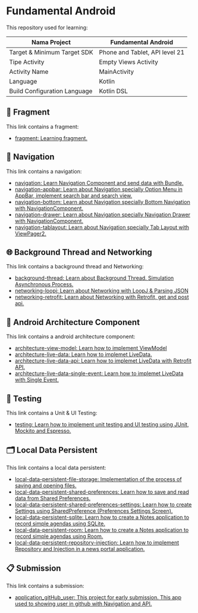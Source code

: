 # Fundamental Android

This repository used for learning:


| Nama Project                  | Fundamental Android            |
|-------------------------------|--------------------------------|
| Target & Minimum Target SDK   | Phone and Tablet, API level 21 |
| Tipe Activity                 | Empty Views Activity           | 
| Activity Name                 | MainActivity                   |
| Language                      | Kotlin                         |
| Build Configuration Language  | Kotlin DSL                     |

## 📱 Fragment

This link contains a fragment:

- [fragment: Learning fragment.](https://github.com/kisahtegar/FundamentalAndroid/tree/fragment)

## 🧭 Navigation

This link contains a navigation:

- [navigation: Learn Navigation Component and send data with Bundle.](https://github.com/kisahtegar/FundamentalAndroid/tree/navigation)
- [navigation-appbar: Learn about Navigation specially Option Menu in AppBar, implement search bar and search view.](https://github.com/kisahtegar/FundamentalAndroid/tree/navigation-appbar)
- [navigation-bottom: Learn about Navigation specially Bottom Navigation with NavigationComponent.](https://github.com/kisahtegar/FundamentalAndroid/tree/navigation-bottom)
- [navigation-drawer: Learn about Navigation specially Navigation Drawer with NavigationComponent.](https://github.com/kisahtegar/FundamentalAndroid/tree/navigation-drawer)
- [navigation-tablayout: Learn about Navigation specially Tab Layout with ViewPager2.](https://github.com/kisahtegar/FundamentalAndroid/tree/navigation-tablayout)


## 🌐 Background Thread and Networking

This link contains a background thread and Networking:

- [background-thread: Learn about Background Thread. Simulation Asynchronous Process.](https://github.com/kisahtegar/FundamentalAndroid/tree/background-thread)
- [networking-loopj: Learn about Networking with LoopJ & Parsing JSON](https://github.com/kisahtegar/FundamentalAndroid/tree/networking-loopj)
- [networking-retrofit: Learn about Networking with Retrofit, get and post api.](https://github.com/kisahtegar/FundamentalAndroid/tree/networking-retrofit)


## 🧩 Android Architecture Component

This link contains a android architecture component:

- [architecture-view-model: Learn how to implement ViewModel](https://github.com/kisahtegar/FundamentalAndroid/tree/architecture-view-model)
- [architecture-live-data: Learn how to implemet LiveData.](https://github.com/kisahtegar/FundamentalAndroid/tree/architecture-live-data)
- [architecture-live-data-api: Learn how to implemet LiveData with Retrofit API.](https://github.com/kisahtegar/FundamentalAndroid/tree/architecture-live-data-api)
- [architecture-live-data-single-event: Learn how to implemet LiveData with Single Event.](https://github.com/kisahtegar/FundamentalAndroid/tree/architecture-live-data-single-event)

## 🧪 Testing

This link contains a Unit & UI Testing:

- [testing: Learn how to implement unit testing and UI testing using JUnit, Mockito and Espresso.](https://github.com/kisahtegar/FundamentalAndroid/tree/testing)


## 🗂️ Local Data Persistent

This link contains a local data persistent:

- [local-data-persistent-file-storage: Implementation of the process of saving and opening files.](https://github.com/kisahtegar/FundamentalAndroid/tree/local-data-persistent-file-storage)
- [local-data-persistent-shared-preferences: Learn how to save and read data from Shared Preferences.](https://github.com/kisahtegar/FundamentalAndroid/tree/local-data-persistent-shared-preferences)
- [local-data-persistent-shared-preferences-settings: Learn how to create Settings using SharedPreference (Preferences Settings Screen).](https://github.com/kisahtegar/FundamentalAndroid/tree/local-data-persistent-shared-preferences-settings)
- [local-data-persistent-sqlite: Learn how to create a Notes application to record simple agendas using SQLite.](https://github.com/kisahtegar/FundamentalAndroid/tree/local-data-persistent-sqlite)
- [local-data-persistent-room: Learn how to create a Notes application to record simple agendas using Room.](https://github.com/kisahtegar/FundamentalAndroid/tree/local-data-persistent-room)
- [local-data-persistent-repository-injection: Learn how to implement Repository and Injection in a news portal application.](https://github.com/kisahtegar/FundamentalAndroid/tree/local-data-persistent-repository-injection)


## 📋 Submission

This link contains a submission:

- [application_gitHub_user: This project for early submission. This app used to showing user in github with Navigation and API.](https://github.com/kisahtegar/application_gitHub_user)
